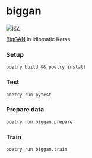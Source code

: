 # biggan
[![jkyl](https://circleci.com/gh/jkyl/biggan.svg?style=shield)](https://app.circleci.com/pipelines/github/jkyl/biggan)

[BigGAN](https://arxiv.org/abs/1809.11096) in idiomatic Keras.

### Setup
```
poetry build && poetry install
```
### Test
```
poetry run pytest
```
### Prepare data
```
poetry run biggan.prepare
```
### Train
```
poetry run biggan.train
```

